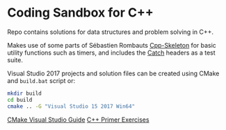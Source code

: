 # Coding Sandbox for C++

Repo contains solutions for data structures and problem solving in C++.

Makes use of some parts of Sébastien Rombauts [Cpp-Skeleton](https://github.com/SRombauts/cpp-skeleton) for basic utility functions such as timers, and includes the [Catch](https://github.com/catchorg/Catch2) headers as a test suite.

Visual Studio 2017 projects and solution files can be created using CMake and `build.bat` script or:

```bash
mkdir build
cd build
cmake .. -G "Visual Studio 15 2017 Win64"
```

[CMake Visual Studio Guide](https://cognitivewaves.wordpress.com/cmake-and-visual-studio/#cmakelists-details)
[C++ Primer Exercises](https://github.com/jaege/Cpp-Primer-5th-Exercises)